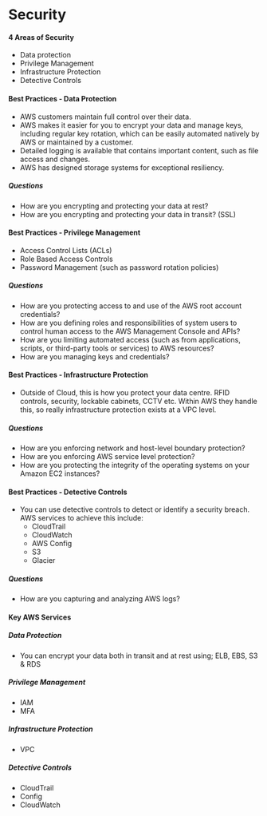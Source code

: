 # Security

#### 4 Areas of Security

- Data protection
- Privilege Management
- Infrastructure Protection
- Detective Controls

#### Best Practices - Data Protection

- AWS customers maintain full control over their data.
- AWS makes it easier for you to encrypt your data and manage keys, including
  regular key rotation, which can be easily automated natively by AWS or
  maintained by a customer.
- Detailed logging is available that contains important content, such as file
  access and changes.
- AWS has designed storage systems for exceptional resiliency.

##### Questions

- How are you encrypting and protecting your data at rest?
- How are you encrypting and protecting your data in transit? (SSL)

#### Best Practices - Privilege Management

- Access Control Lists (ACLs)
- Role Based Access Controls
- Password Management (such as password rotation policies)

##### Questions

- How are you protecting access to and use of the AWS root account credentials?
- How are you defining roles and responsibilities of system users to control
  human access to the AWS Management Console and APIs?
- How are you limiting automated access (such as from applications, scripts, or
  third-party tools or services) to AWS resources?
- How are you managing keys and credentials?

#### Best Practices - Infrastructure Protection

- Outside of Cloud, this is how you protect your data centre. RFID controls,
  security, lockable cabinets, CCTV etc. Within AWS they handle this, so really
  infrastructure protection exists at a VPC level.

##### Questions

- How are you enforcing network and host-level boundary protection?
- How are you enforcing AWS service level protection?
- How are you protecting the integrity of the operating systems on your Amazon
  EC2 instances?

#### Best Practices - Detective Controls

- You can use detective controls to detect or identify a security breach. AWS
  services to achieve this include:
  - CloudTrail
  - CloudWatch
  - AWS Config
  - S3
  - Glacier

##### Questions

- How are you capturing and analyzing AWS logs?

#### Key AWS Services

##### Data Protection

- You can encrypt your data both in transit and at rest using; ELB, EBS, S3
  & RDS

##### Privilege Management

- IAM
- MFA

##### Infrastructure Protection

- VPC

##### Detective Controls

- CloudTrail
- Config
- CloudWatch
